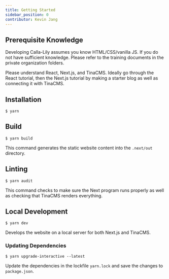 ```yaml
---
title: Getting Started
sidebar_position: 0
contributor: Kevin Jang
---
```


## Prerequisite Knowledge

Developing Calla-Lily assumes you know HTML/CSS/vanilla JS. If you do not have sufficient knowledge. Please refer to the training documents in the private organization folders.

Please understand React, Next.js, and TinaCMS. Ideally go through the React tutorial, then the Next.js tutorial by making a starter blog as well as connecting it with TinaCMS.

## Installation

```
$ yarn
```
## Build

```
$ yarn build
```

This command generates the static website content into the `.next/out` directory.

## Linting

```
$ yarn audit
```

This command checks to make sure the Next program runs properly as well as checking that TinaCMS renders everything. 

## Local Development

```
$ yarn dev
```

Develops the website on a local server for both Next.js and TinaCMS. 

### Updating Dependencies

```
$ yarn upgrade-interactive --latest
```

Update the dependencies in the lockfile `yarn.lock` and save the changes to `package.json`.
